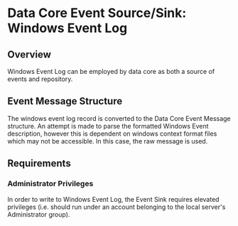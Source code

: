 # Data Core Event Source/Sink: Windows Event Log

## Overview

Windows Event Log can be employed by data core as both a source of
events and repository.

## Event Message Structure

The windows event log record is converted to the Data Core Event Message
structure. An attempt is made to parse the formatted Windows Event
description, however this is dependent on windows context format files
which may not be accessible. In this case, the raw message is used.

## Requirements

### Administrator Privileges

In order to write to Windows Event Log, the Event Sink requires elevated
privileges (i.e. should run under an account belonging to the local
server's Administrator group).
